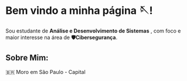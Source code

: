 <h1>Bem vindo a minha página 🪡!</h1>

Sou estudante de <strong>Análise e Desenvolvimento de Sistemas</strong> , com foco e maior interesse na área de <strong>🛡️Cibersegurança</strong>.

<h2>Sobre Mim:</h2>

<p>🇧🇷 Moro em São Paulo - Capital <br></p>
